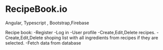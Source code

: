 # RecipeBook.io
Angular, Typescript , Bootstrap,Firebase

Recipe book:
-Register
-Log in
-User profile
-Create,Edit,Delete recipes.
-Create,Edit,Delete shoping list with all ingredients from recipes if they are selected.
-Fetch data from database

